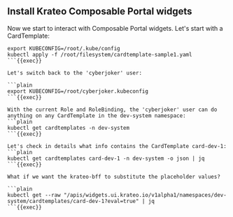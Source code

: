 ## Install Krateo Composable Portal widgets
Now we start to interact with Composable Portal widgets. Let's start with a CardTemplate:

```plain
export KUBECONFIG=/root/.kube/config
kubectl apply -f /root/filesystem/cardtemplate-sample1.yaml
```{{exec}}

Let's switch back to the 'cyberjoker' user:

```plain
export KUBECONFIG=/root/cyberjoker.kubeconfig
```{{exec}}

With the current Role and RoleBinding, the 'cyberjoker' user can do anything on any CardTemplate in the dev-system namespace:
```plain
kubectl get cardtemplates -n dev-system
```{{exec}}

Let's check in details what info contains the CardTemplate card-dev-1:
```plain
kubectl get cardtemplates card-dev-1 -n dev-system -o json | jq
```{{exec}}

What if we want the krateo-bff to substitute the placeholder values?

```plain
kubectl get --raw "/apis/widgets.ui.krateo.io/v1alpha1/namespaces/dev-system/cardtemplates/card-dev-1?eval=true" | jq
```{{exec}}

